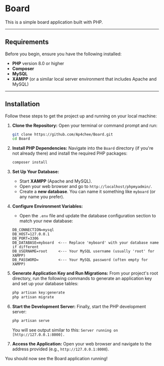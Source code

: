 # Board

This is a simple board application built with PHP.

---

## Requirements

Before you begin, ensure you have the following installed:

* **PHP** version 8.0 or higher
* **Composer**
* **MySQL**
* **XAMPP** (or a similar local server environment that includes Apache and MySQL)

---

## Installation

Follow these steps to get the project up and running on your local machine:

1.  **Clone the Repository:**
    Open your terminal or command prompt and run:
    ```bash
    git clone https://github.com/Ap4chee/Board.git
    cd Board
    ```

2.  **Install PHP Dependencies:**
    Navigate into the `Board` directory (if you're not already there) and install the required PHP packages:
    ```bash
    composer install
    ```

3.  **Set Up Your Database:**
    * Start **XAMPP** (Apache and MySQL).
    * Open your web browser and go to `http://localhost/phpmyadmin/`.
    * Create a **new database**. You can name it something like `myboard` (or any name you prefer).

4.  **Configure Environment Variables:**
    * Open the `.env` file and update the database configuration section to match your new database:

    ```
    DB_CONNECTION=mysql
    DB_HOST=127.0.0.1
    DB_PORT=3306
    DB_DATABASE=myboard  <--- Replace 'myboard' with your database name if different
    DB_USERNAME=root     <--- Your MySQL username (usually 'root' for XAMPP)
    DB_PASSWORD=         <--- Your MySQL password (often empty for XAMPP)
    ```

5.  **Generate Application Key and Run Migrations:**
    From your project's root directory, run the following commands to generate an application key and set up your database tables:
    ```bash
    php artisan key:generate
    php artisan migrate
    ```

6.  **Start the Development Server:**
    Finally, start the PHP development server:
    ```bash
    php artisan serve
    ```
    You will see output similar to this:
    `Server running on [http://127.0.0.1:8000].`

7.  **Access the Application:**
    Open your web browser and navigate to the address provided (e.g., `http://127.0.0.1:8000`).

You should now see the Board application running!
